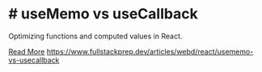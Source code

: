 # # useMemo vs useCallback

Optimizing functions and computed values in React.

[Read More](https://www.fullstackprep.dev/articles/webd/react/usememo-vs-usecallback) https://www.fullstackprep.dev/articles/webd/react/usememo-vs-usecallback